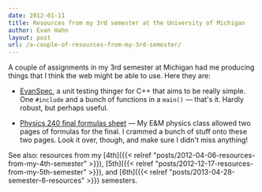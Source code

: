 ```yaml
---
date: 2012-01-11
title: Resources from my 3rd semester at the University of Michigan
author: Evan Hahn
layout: post
url: /a-couple-of-resources-from-my-3rd-semester/
---
```


A couple of assignments in my 3rd semester at Michigan had me producing things that I think the web might be able to use. Here they are:

- [EvanSpec][1], a unit testing thinger for C++ that aims to be really simple. One `#include` and a bunch of functions in a `main()` &mdash; that's it. Hardly robust, but perhaps useful.

- [Physics 240 final formulas sheet][2] &mdash; My E&amp;M physics class allowed two pages of formulas for the final. I crammed a bunch of stuff onto these two pages. Look it over, though, and make sure I didn't miss anything!

See also: resources from my [4th]({{< relref "posts/2012-04-06-resources-from-my-4th-semester" >}}), [5th]({{< relref "posts/2012-12-17-resources-from-my-5th-semester" >}}), and [6th]({{< relref "posts/2013-04-28-semester-6-resources" >}}) semesters.

[1]: https://github.com/EvanHahn/EvanSpec
[2]: /wp-content/uploads/2012/01/240finalstudyguide.pdf

